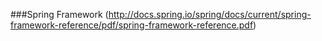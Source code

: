###Spring Framework
(http://docs.spring.io/spring/docs/current/spring-framework-reference/pdf/spring-framework-reference.pdf)
